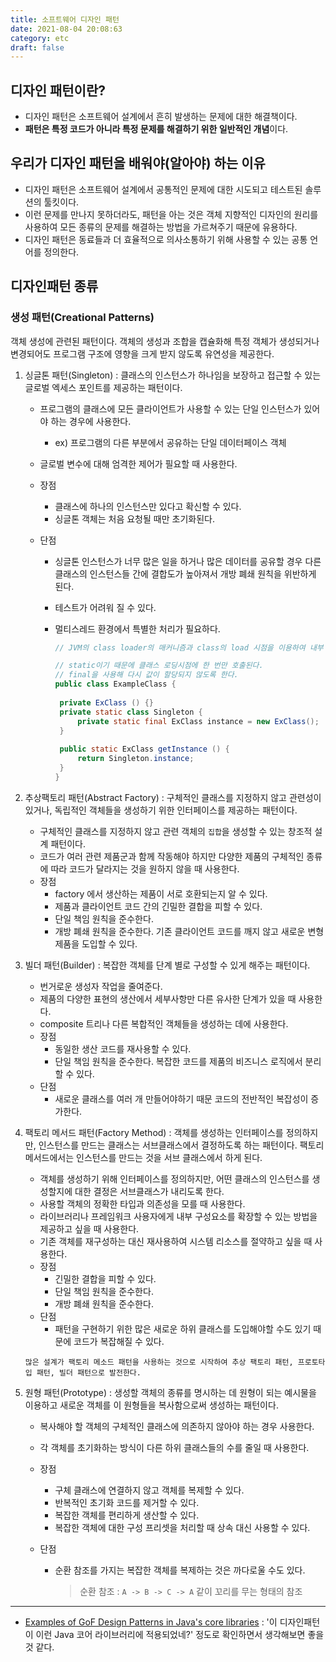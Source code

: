 ```yaml
---
title: 소프트웨어 디자인 패턴
date: 2021-08-04 20:08:63
category: etc
draft: false
---
```


## 디자인 패턴이란?

- 디자인 패턴은 소프트웨어 설계에서 흔히 발생하는 문제에 대한 해결책이다. 
- **패턴은 특정 코드가 아니라 특정 문제를 해결하기 위한 일반적인 개념**이다. 

## 우리가 디자인 패턴을 배워야(알아야) 하는 이유

- 디자인 패턴은 소프트웨어 설계에서 공통적인 문제에 대한 시도되고 테스트된 솔루션의 툴킷이다.
- 이런 문제를 만나지 못하더라도, 패턴을 아는 것은 객체 지향적인 디자인의 원리를 사용하여 모든 종류의 문제를 해결하는 방법을 가르쳐주기 때문에 유용하다.
- 디자인 패턴은 동료들과 더 효율적으로 의사소통하기 위해 사용할 수 있는 공통 언어를 정의한다.

## 디자인패턴 종류

### 생성 패턴(Creational Patterns)

객체 생성에 관련된 패턴이다. 객체의 생성과 조합을 캡슐화해 특정 객체가 생성되거나 변경되어도 프로그램 구조에 영향을 크게 받지 않도록 유연성을 제공한다.

1. 싱글톤 패턴(Singleton) : 클래스의 인스턴스가 하나임을 보장하고 접근할 수 있는 글로벌 엑세스 포인트를 제공하는 패턴이다.

   - 프로그램의 클래스에 모든 클라이언트가 사용할 수 있는 단일 인스턴스가 있어야 하는 경우에 사용한다.

     - ex) 프로그램의 다른 부분에서 공유하는 단일 데이터페이스 객체

   - 글로벌 변수에 대해 엄격한 제어가 필요할 때 사용한다.

   - 장점

     - 클래스에 하나의 인스턴스만 있다고 확신할 수 있다.
     - 싱글톤 객체는 처음 요청될 때만 초기화된다.

   - 단점

     - 싱글톤 인스턴스가 너무 많은 일을 하거나 많은 데이터를 공유할 경우 다른 클래스의 인스턴스들 간에 결합도가 높아져서 개방 폐쇄 원칙을 위반하게 된다.

     - 테스트가 어려워 질 수 있다.

     - 멀티스레드 환경에서 특별한 처리가 필요하다.

       ```java
       // JVM의 class loader의 매커니즘과 class의 load 시점을 이용하여 내부 class를 생성시킴으로 thread 간의 동기화 문제를 해결한다.
       
       // static이기 때문에 클래스 로딩시점에 한 번만 호출된다.
       // final을 사용해 다시 값이 할당되지 않도록 한다.
       public class ExampleClass {
         
       	private ExClass () {}
       	private static class Singleton {
         	private static final ExClass instance = new ExClass();
       	}
       	
       	public static ExClass getInstance () {
       		return Singleton.instance;
       	}
       }
       
       ```

2. 추상팩토리 패턴(Abstract Factory) : 구체적인 클래스를 지정하지 않고 관련성이 있거나, 독립적인 객체들을 생성하기 위한 인터페이스를 제공하는 패턴이다.

   - 구체적인 클래스를 지정하지 않고 관련 객체의 `집합`을 생성할 수 있는 창조적 설계 패턴이다.
   - 코드가 여러 관련 제품군과 함께 작동해야 하지만 다양한 제품의 구체적인 종류에 따라 코드가 달라지는 것을 원하지 않을 때 사용한다.
   - 장점
     - factory 에서 생산하는 제품이 서로 호환되는지 알 수 있다.
     - 제품과 클라이언트 코드 간의 긴밀한 결합을 피할 수 있다.
     - 단일 책임 원칙을 준수한다.
     - 개방 폐쇄 원칙을 준수한다. 기존 클라이언트 코드를 깨지 않고 새로운 변형 제품을 도입할 수 있다.

3. 빌더 패턴(Builder) : 복잡한 객체를 단계 별로 구성할 수 있게 해주는 패턴이다.

   - 번거로운 생성자 작업을 줄여준다.
   - 제품의 다양한 표현의 생산에서 세부사항만 다른 유사한 단계가 있을 때 사용한다.
   - composite 트리나 다른 복합적인 객체들을 생성하는 데에 사용한다.
   - 장점
     - 동일한 생산 코드를 재사용할 수 있다.
     - 단일 책임 원칙을 준수한다. 복잡한 코드를 제품의 비즈니스 로직에서 분리할 수 있다.
   - 단점
     - 새로운 클래스를 여러 개 만들어야하기 때문 코드의 전반적인 복잡성이 증가한다.

4. 팩토리 메서드 패턴(Factory Method) : 객체를 생성하는 인터페이스를 정의하지만, 인스턴스를 만드는 클래스는 서브클래스에서 결정하도록 하는 패턴이다. 팩토리 메서드에서는 인스턴스를 만드는 것을 서브 클래스에서 하게 된다.

   - 객체를 생성하기 위해 인터페이스를 정의하지만, 어떤 클래스의 인스턴스를 생성할지에 대한 결정은 서브클래스가 내리도록 한다.
   - 사용할 객체의 정확한 타입과 의존성을 모를 때 사용한다.
   - 라이브러리나 프레임워크 사용자에게 내부 구성요소를 확장할 수 있는 방법을 제공하고 싶을 때 사용한다.
   - 기존 객체를 재구성하는 대신 재사용하여 시스템 리소스를 절약하고 싶을 때 사용한다.
   - 장점
     - 긴밀한 결합을 피할 수 있다.
     - 단일 책임 원칙을 준수한다.
     - 개방 폐쇄 원칙을 준수한다.
   - 단점
     - 패턴을 구현하기 위한 많은 새로운 하위 클래스를 도입해야할 수도 있기 때문에 코드가 복잡해질 수 있다.

   ```
   많은 설계가 팩토리 메소드 패턴을 사용하는 것으로 시작하여 추상 팩토리 패턴, 프로토타입 패턴, 빌더 패턴으로 발전한다.
   ```

5. 원형 패턴(Prototype) : 생성할 객체의 종류를 명시하는 데 원형이 되는 예시물을 이용하고 새로운 객체를 이 원형들을 복사함으로써 생성하는 패턴이다.

   - 복사해야 할 객체의 구체적인 클래스에 의존하지 않아야 하는 경우 사용한다.

   - 각 객체를 초기화하는 방식이 다른 하위 클래스들의 수를 줄일 때 사용한다.

   - 장점

     - 구체 클래스에 연결하지 않고 객체를 복제할 수 있다.
     - 반복적인 초기화 코드를 제거할 수 있다.
     - 복잡한 객체를 편리하게 생산할 수 있다.
     - 복잡한 객체에 대한 구성 프리셋을 처리할 때 상속 대신 사용할 수 있다.

   - 단점

     - 순환 참조를 가지는 복잡한 객체를 복제하는 것은 까다로울 수도 있다.

       > 순환 참조 : `A -> B -> C -> A` 같이 꼬리를 무는 형태의 참조



---

- [Examples of GoF Design Patterns in Java's core libraries](https://stackoverflow.com/questions/1673841/examples-of-gof-design-patterns-in-javas-core-libraries) : '이 디자인패턴이 이런 Java 코어 라이브러리에 적용되었네?' 정도로 확인하면서 생각해보면 좋을 것 같다.